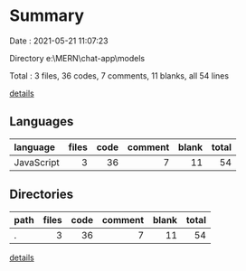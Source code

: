 # Summary

Date : 2021-05-21 11:07:23

Directory e:\MERN\chat-app\models

Total : 3 files,  36 codes, 7 comments, 11 blanks, all 54 lines

[details](details.md)

## Languages
| language | files | code | comment | blank | total |
| :--- | ---: | ---: | ---: | ---: | ---: |
| JavaScript | 3 | 36 | 7 | 11 | 54 |

## Directories
| path | files | code | comment | blank | total |
| :--- | ---: | ---: | ---: | ---: | ---: |
| . | 3 | 36 | 7 | 11 | 54 |

[details](details.md)